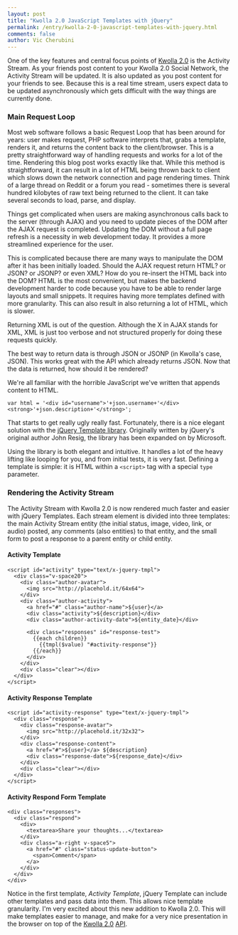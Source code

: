 ```yaml
---
layout: post
title: "Kwolla 2.0 JavaScript Templates with jQuery"
permalink: /entry/kwolla-2-0-javascript-templates-with-jquery.html
comments: false
author: Vic Cherubini
---
```


One of the key features and central focus points of <a href="http://kwolla.com/product/kwolla-presale">Kwolla 2.0</a> is the Activity Stream. As your friends post content to your Kwolla 2.0 Social Network, the Activity Stream will be updated. It is also updated as you post content for your friends to see. Because this is a real time stream, users expect data to be updated asynchronously which gets difficult with the way things are currently done.

### Main Request Loop
Most web software follows a basic Request Loop that has been around for years: user makes request, PHP software interprets that, grabs a template, renders it, and returns the content back to the client/browser. This is a pretty straightforward way of handling requests and works for a lot of the time. Rendering this blog post works exactly like that. While this method is straightforward, it can result in a lot of HTML being thrown back to client which slows down the network connection and page rendering times. Think of a large thread on Reddit or a forum you read - sometimes there is several hundred kilobytes of raw text being returned to the client. It can take several seconds to load, parse, and display.

Things get complicated when users are making asynchronous calls back to the server (through AJAX) and you need to update pieces of the DOM after the AJAX request is completed. Updating the DOM without a full page refresh is a necessity in web development today. It provides a more streamlined experience for the user.

This is complicated because there are many ways to manipulate the DOM after it has been initially loaded. Should the AJAX request return HTML? or JSON? or JSONP? or even XML? How do you re-insert the HTML back into the DOM? HTML is the most convenient, but makes the backend development harder to code because you have to be able to render large layouts and small snippets. It requires having more templates defined with more granularity. This can also result in also returning a lot of HTML, which is slower.

Returning XML is out of the question. Although the X in AJAX stands for XML, XML is just too verbose and not structured properly for doing these requests quickly.

The best way to return data is through JSON or JSONP (in Kwolla's case, JSON). This works great with the API which already returns JSON. Now that the data is returned, how should it be rendered?

We're all familiar with the horrible JavaScript we've written that appends content to HTML.

    var html = '<div id="username">'+json.username+'</div><strong>'+json.description+'</strong>';

That starts to get really ugly really fast. Fortunately, there is a nice elegant solution with the <a href="http://api.jquery.com/tmpl">jQuery Template library</a>. Originally written by jQuery's original author John Resig, the library has been expanded on by Microsoft.

Using the library is both elegant and intuitive. It handles a lot of the heavy lifting like looping for you, and from initial tests, it is very fast. Defining a template is simple: it is HTML within a `<script>` tag with a special `type` parameter.

### Rendering the Activity Stream
The Activity Stream with Kwolla 2.0 is now rendered much faster and easier with jQuery Templates. Each stream element is divided into three templates: the main Activity Stream entity (the initial status, image, video, link, or audio) posted, any comments (also entities) to that entity, and the small form to post a response to a parent entity or child entity.

#### Activity Template

    <script id="activity" type="text/x-jquery-tmpl">
      <div class="v-space20">
        <div class="author-avatar">
          <img src="http://placehold.it/64x64">
        </div>
        <div class="author-activity">
          <a href="#" class="author-name">${user}</a>
          <div class="activity">${description}</div>
          <div class="author-activity-date">${entity_date}</div>

          <div class="responses" id="response-test">
            {{each children}}
              {{tmpl($value) "#activity-response"}}
            {{/each}}
          </div>
        </div>
        <div class="clear"></div>
      </div>
    </script>

#### Activity Response Template

    <script id="activity-response" type="text/x-jquery-tmpl">
      <div class="response">
        <div class="response-avatar">
          <img src="http://placehold.it/32x32">
        </div>
        <div class="response-content">
          <a href="#">${user}</a> ${description}
          <div class="response-date">${response_date}</div>
        </div>
        <div class="clear"></div>
      </div>
    </script>

#### Activity Respond Form Template

    <div class="responses">
      <div class="respond">
        <div>
          <textarea>Share your thoughts...</textarea>
        </div>
        <div class="a-right v-space5">
          <a href="#" class="status-update-button">
            <span>Comment</span>
          </a>
        </div>
      </div>
    </div>


Notice in the first template, *Activity Template*, jQuery Template can include other templates and pass data into them. This allows nice template granularity. I'm very excited about this new addition to Kwolla 2.0. This will make templates easier to manage, and make for a very nice presentation in the browser on top of the [Kwolla 2.0](/entry/kwolla-2.0-api-architecture) [API](/entry/kwolla-2.0-entity-api).
